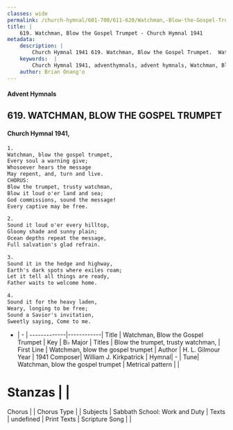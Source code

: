 ```yaml
---
classes: wide
permalink: /church-hymnal/601-700/611-620/Watchman,-Blow-the-Gospel-Trumpet/
title: |
    619. Watchman, Blow the Gospel Trumpet - Church Hymnal 1941
metadata:
    description: |
        Church Hymnal 1941 619. Watchman, Blow the Gospel Trumpet.  Watchman, blow the gospel trumpet, Every soul a warning give; Whosoever hears the message May repent, and, turn and live. CHORUS: Blow the trumpet, trusty watchman, Blow it loud o'er land and sea; God commissions, sound the message! Every captive may be free. 
    keywords:  |
        Church Hymnal 1941, adventhymnals, advent hymnals, Watchman, Blow the Gospel Trumpet, Watchman, blow the gospel trumpet. Blow the trumpet, trusty watchman,
    author: Brian Onang'o
---
```


#### Advent Hymnals
## 619. WATCHMAN, BLOW THE GOSPEL TRUMPET
####  Church Hymnal 1941,

```txt
1.
Watchman, blow the gospel trumpet,
Every soul a warning give;
Whosoever hears the message
May repent, and, turn and live.
CHORUS:
Blow the trumpet, trusty watchman,
Blow it loud o'er land and sea;
God commissions, sound the message!
Every captive may be free.

2.
Sound it loud o'er every hilltop,
Gloomy shade and sunny plain;
Ocean depths repeat the message,
Full salvation's glad refrain.

3.
Sound it in the hedge and highway,
Earth's dark spots where exiles roam;
Let it tell all things are ready,
Father waits to welcome home.

4.
Sound it for the heavy laden,
Weary, longing to be free;
Sound a Savior's invitation,
Sweetly saying, Come to me.

```

- |   -  |
-------------|------------|
Title | Watchman, Blow the Gospel Trumpet |
Key | B♭ Major |
Titles | Blow the trumpet, trusty watchman, |
First Line | Watchman, blow the gospel trumpet |
Author | H. L. Gilmour
Year | 1941
Composer| William J. Kirkpatrick |
Hymnal|  - |
Tune| Watchman, blow the gospel trumpet |
Metrical pattern | |
# Stanzas |  |
Chorus |  |
Chorus Type |  |
Subjects | Sabbath School: Work and Duty |
Texts | undefined |
Print Texts | 
Scripture Song |  |
    
